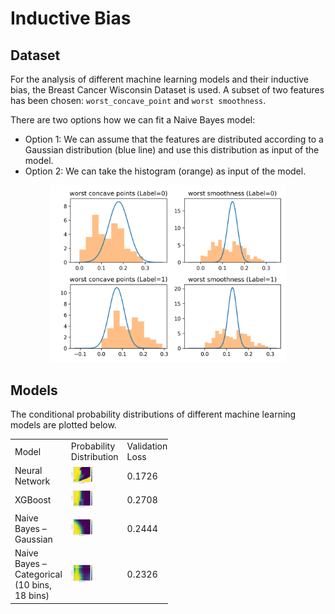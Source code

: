 # Inductive Bias


## Dataset
For the analysis of different machine learning models and their inductive bias, the Breast Cancer Wisconsin Dataset is used. A subset of two features has been chosen: `worst_concave_point` and `worst smoothness`.

There are two options how we can fit a Naive Bayes model:
* Option 1: We can assume that the features are distributed according to a Gaussian distribution (blue line) and use this distribution as input of the model.
* Option 2: We can take the histogram (orange) as input of the model. 

<p align="center">
<img src="images/histograms.png" width="75%">
</p>


## Models
The conditional probability distributions of different machine learning models are plotted below.
<table style="width: 50%;">
<tr>
    <td>Model</td>
    <td>Probability Distribution</td>
    <td>Validation Loss</td>
</tr>
<tr>
    <td>Neural Network</td>
    <td><img src="images/neural-network.png" width="50%"></td>
    <td>0.1726</td>
</tr>
<tr>
    <td>XGBoost</td>
    <td><img src="images/xgboost.png" width="50%"></td>
    <td>0.2708</td>
</tr>
<tr>
    <td>Naive Bayes – Gaussian</td>
    <td><img src="images/naive-bayes-gaussian.png" width="50%"></td>
    <td>0.2444</td>
</tr>
<tr>
    <td>Naive Bayes – Categorical (10 bins, 18 bins)</td>
    <td><img src="images/naive-bayes-categorical.png" width="50%"></td>
    <td>0.2326</td>
</tr>
</table>

